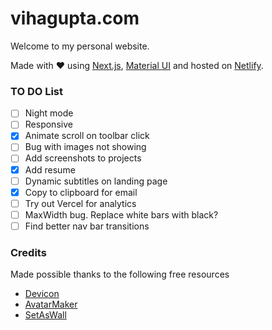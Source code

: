 # vihagupta.com
Welcome to my personal website.

Made with :heart: using [Next.js](https://nextjs.org/), [Material UI](https://mui.com/) and hosted on [Netlify](https://www.netlify.com/).


### TO DO List
- [ ] Night mode
- [ ] Responsive
- [x] Animate scroll on toolbar click
- [ ] Bug with images not showing
- [ ] Add screenshots to projects
- [x] Add resume
- [ ] Dynamic subtitles on landing page
- [x] Copy to clipboard for email
- [ ] Try out Vercel for analytics
- [ ] MaxWidth bug. Replace white bars with black?
- [ ] Find better nav bar transitions

### Credits
Made possible thanks to the following free resources
 - [Devicon](https://devicon.dev/)
 - [AvatarMaker](https://avatarmaker.net/)
 - [SetAsWall](https://www.setaswall.com/gradient-wallpapers/gradient-phone-wallpaper-043/)